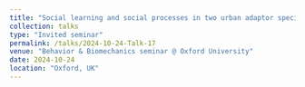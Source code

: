 ```yaml
---
title: "Social learning and social processes in two urban adaptor species"
collection: talks
type: "Invited seminar"
permalink: /talks/2024-10-24-Talk-17
venue: "Behavior & Biomechanics seminar @ Oxford University"
date: 2024-10-24
location: "Oxford, UK"
---
```

